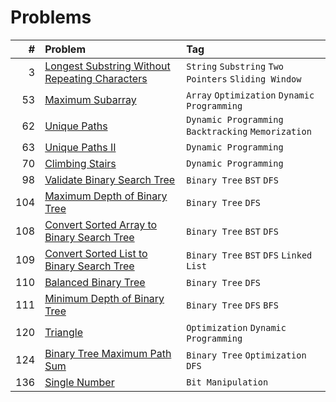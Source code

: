 # Problems

| #   | Problem                                                                                                                         | Tag                                                  |
|----:|:--------------------------------------------------------------------------------------------------------------------------------|:-----------------------------------------------------|
|   3 | [Longest Substring Without Repeating Characters](https://leetcode.com/problems/longest-substring-without-repeating-characters/) | `String` `Substring` `Two Pointers` `Sliding Window` |
|  53 | [Maximum Subarray](https://leetcode.com/problems/maximum-subarray/)                                                             | `Array` `Optimization` `Dynamic Programming`         |
|  62 | [Unique Paths](https://leetcode.com/problems/unique-paths/)                                                                     | `Dynamic Programming` `Backtracking` `Memorization`  |
|  63 | [Unique Paths II](https://leetcode.com/problems/unique-paths-ii/)                                                               | `Dynamic Programming`                                |
|  70 | [Climbing Stairs](https://leetcode.com/problems/climbing-stairs/)                                                               | `Dynamic Programming`                                |
|  98 | [Validate Binary Search Tree](https://leetcode.com/problems/validate-binary-search-tree/)                                       | `Binary Tree` `BST` `DFS`                            |
| 104 | [Maximum Depth of Binary Tree](https://leetcode.com/problems/maximum-depth-of-binary-tree/)                                     | `Binary Tree` `DFS`                                  |
| 108 | [Convert Sorted Array to Binary Search Tree](https://leetcode.com/problems/convert-sorted-array-to-binary-search-tree/)         | `Binary Tree` `BST` `DFS`                            |
| 109 | [Convert Sorted List to Binary Search Tree](https://leetcode.com/problems/convert-sorted-list-to-binary-search-tree/)           | `Binary Tree` `BST` `DFS` `Linked List`              |
| 110 | [Balanced Binary Tree](https://leetcode.com/problems/balanced-binary-tree/)                                                     | `Binary Tree` `DFS`                                  |
| 111 | [Minimum Depth of Binary Tree](https://leetcode.com/problems/minimum-depth-of-binary-tree/)                                     | `Binary Tree` `DFS` `BFS`                            |
| 120 | [Triangle](https://leetcode.com/problems/triangle/)                                                                             | `Optimization` `Dynamic Programming`                 |
| 124 | [Binary Tree Maximum Path Sum](https://leetcode.com/problems/binary-tree-maximum-path-sum/)                                     | `Binary Tree` `Optimization` `DFS`                   |
| 136 | [Single Number](https://leetcode.com/problems/single-number/)                                                                   | `Bit Manipulation`                                   |